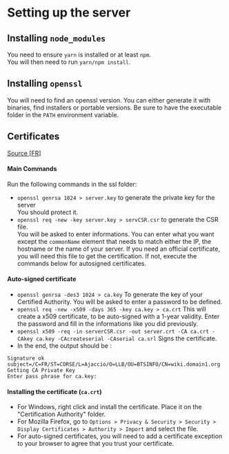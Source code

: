 # Setting up the server
## Installing `node_modules`
You need to ensure `yarn` is installed or at least `npm`.<br>
You will then need to run `yarn/npm install`.<br>

## Installing `openssl`
You will need to find an openssl version. You can either generate it with binaries, find installers or portable versions. Be sure to have the executable folder in the `PATH` environment variable.

## Certificates
[Source [FR]](http://www.linux-france.org/prj/edu/archinet/systeme/ch24s03.html)

#### Main Commands
Run the following commands in the ssl folder:
- `openssl genrsa 1024 > server.key` to generate the private key for the server<br>
  You should protect it.
- `openssl req -new -key server.key > servCSR.csr` to generate the CSR file. <br>
  You will be asked to enter informations. You can enter what you want except the `commonName` element that needs to match either the IP, the hostname or the name of your server. If you need an official certificate, you will need this file to get the certification. If not, execute the commands below for autosigned certificates.

#### Auto-signed certificate
- `openssl genrsa -des3 1024 > ca.key` To generate the key of your Certified Authority. You will be asked to enter a password to be defined.
- `openssl req -new -x509 -days 365 -key ca.key > ca.crt` This will create a x509 certificate, to be auto-signed with a 1-year validity. Enter the password and fill in the informations like you did previously.
- `openssl x509 -req -in serverCSR.csr -out server.crt -CA ca.crt -CAkey ca.key -CAcreateserial -CAserial ca.srl` Signs the certificate.
- In the end, the output should be :
```
Signature ok
subject=/C=FR/ST=CORSE/L=Ajaccio/O=LLB/OU=BTSINFO/CN=wiki.domain1.org
Getting CA Private Key
Enter pass phrase for ca.key:
```

#### Installing the certificate (`ca.crt`)
- For Windows, right click and install the certificate. Place it on the "Certification Authority" folder.
- For Mozilla Firefox, go to `Options > Privacy & Security > Security > Display Certificates > Authority > Import` and select the file.
- For auto-signed certificates, you will need to add a certificate exception to your browser to agree that you trust your certificate.
